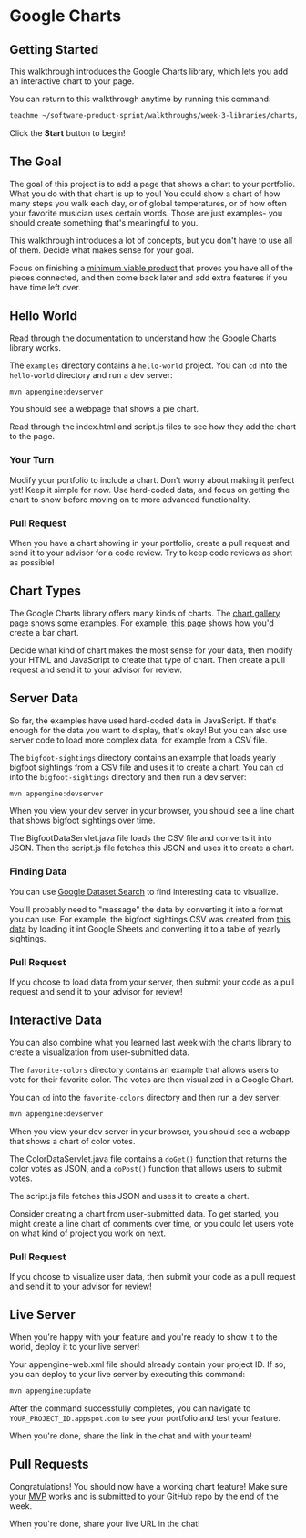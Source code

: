 # Google Charts

## Getting Started

This walkthrough introduces the Google Charts library, which lets you add an
interactive chart to your page.

You can return to this walkthrough anytime by running this command:

```bash
teachme ~/software-product-sprint/walkthroughs/week-3-libraries/charts/charts-walkthrough.md
```

Click the **Start** button to begin!

## The Goal

The goal of this project is to add a page that shows a chart to your portfolio.
What you do with that chart is up to you! You could show a chart of how many
steps you walk each day, or of global temperatures, or of how often your
favorite musician uses certain words. Those are just examples- you should
create something that's meaningful to you.

This walkthrough introduces a lot of concepts, but you don't have to use all of
them. Decide what makes sense for your goal.

Focus on finishing a
[minimum viable product](https://en.wikipedia.org/wiki/Minimum_viable_product)
that proves you have all of the pieces connected, and then come back later and
add extra features if you have time left over.

## Hello World

Read through
[the documentation](https://developers.google.com/chart/interactive/docs) to
understand how the Google Charts library works.

The `examples` directory contains a `hello-world` project. You can `cd` into
the `hello-world` directory and run a dev server:

```bash
mvn appengine:devserver
```

You should see a webpage that shows a pie chart.

Read through the
<walkthrough-editor-open-file
    filePath="software-product-sprint/walkthroughs/week-3-libraries/charts/examples/hello-world/src/main/webapp/index.html">
  index.html
</walkthrough-editor-open-file>
and
<walkthrough-editor-open-file
    filePath="software-product-sprint/walkthroughs/week-3-libraries/charts/examples/hello-world/src/main/webapp/script.js">
  script.js
</walkthrough-editor-open-file>
files to see how they add the chart to the page.

### Your Turn

Modify your portfolio to include a chart. Don't worry about making it perfect
yet! Keep it simple for now. Use hard-coded data, and focus on getting the
chart to show before moving on to more advanced functionality.

### Pull Request

When you have a chart showing in your portfolio, create a pull request and send
it to your advisor for a code review. Try to keep code reviews as short as
possible!

## Chart Types

The Google Charts library offers many kinds of charts. The
[chart gallery](https://developers.google.com/chart/interactive/docs/gallery)
page shows some examples. For example,
[this page](https://developers.google.com/chart/interactive/docs/gallery/barchart)
shows how you'd create a bar chart.

Decide what kind of chart makes the most sense for your data, then modify your
HTML and JavaScript to create that type of chart. Then create a pull request
and send it to your advisor for review.

## Server Data

So far, the examples have used hard-coded data in JavaScript. If that's enough
for the data you want to display, that's okay! But you can also use server
code to load more complex data, for example from a CSV file.

The `bigfoot-sightings` directory contains an example that loads yearly bigfoot
sightings from a CSV file and uses it to create a chart. You can `cd` into the
`bigfoot-sightings` directory and then run a dev server:

```bash
mvn appengine:devserver
```

When you view your dev server in your browser, you should see a line chart that
shows bigfoot sightings over time.

The
<walkthrough-editor-open-file
    filePath="software-product-sprint/walkthroughs/week-3-libraries/charts/examples/bigfoot-sightings/src/main/java/com/google/sps/servlets/BigfootDataServlet.java">
  BigfootDataServlet.java
</walkthrough-editor-open-file>
file loads the CSV file and converts it into JSON. Then the
<walkthrough-editor-open-file
    filePath="software-product-sprint/walkthroughs/week-3-libraries/charts/examples/bigfoot-sightings/src/main/webapp/script.js">
  script.js
</walkthrough-editor-open-file>
file fetches this JSON and uses it to create a chart.

### Finding Data

You can use [Google Dataset Search](https://datasetsearch.research.google.com/)
to find interesting data to visualize.

You'll probably need to "massage" the data by converting it into a format you
can use. For example, the bigfoot sightings CSV was created from
[this data](https://data.world/timothyrenner/bfro-sightings-data) by loading it
int Google Sheets and converting it to a table of yearly sightings.

### Pull Request

If you choose to load data from your server, then submit your code as a pull
request and send it to your advisor for review!

## Interactive Data

You can also combine what you learned last week with the charts library to
create a visualization from user-submitted data.

The `favorite-colors` directory contains an example that allows users to vote
for their favorite color. The votes are then visualized in a Google Chart.

You can `cd` into the
`favorite-colors` directory and then run a dev server:

```bash
mvn appengine:devserver
```

When you view your dev server in your browser, you should see a webapp that
shows a chart of color votes.

The
<walkthrough-editor-open-file
    filePath="software-product-sprint/walkthroughs/week-3-libraries/charts/examples/favorite-colors/src/main/java/com/google/sps/servlets/ColorDataServlet.java">
  ColorDataServlet.java
</walkthrough-editor-open-file>
file contains a `doGet()` function that returns the color votes as JSON, and a
`doPost()` function that allows users to submit votes.

The
<walkthrough-editor-open-file
    filePath="software-product-sprint/walkthroughs/week-3-libraries/charts/examples/favorite-colors/src/main/webapp/script.js">
  script.js
</walkthrough-editor-open-file>
file fetches this JSON and uses it to create a chart.

Consider creating a chart from user-submitted data. To get started, you might
create a line chart of comments over time, or you could let users vote on what
kind of project you work on next.

### Pull Request

If you choose to visualize user data, then submit your code as a pull request
and send it to your advisor for review!

## Live Server

When you're happy with your feature and you're ready to show it to the world,
deploy it to your live server!

Your
<walkthrough-editor-open-file
    filePath="software-product-sprint/portfolio/src/main/webapp/WEB-INF/appengine-web.xml">
  appengine-web.xml
</walkthrough-editor-open-file>
file should already contain your project ID. If so, you can deploy to your live
server by executing this command:

```bash
mvn appengine:update
```

After the command successfully completes, you can navigate to
`YOUR_PROJECT_ID.appspot.com` to see your portfolio and test your feature.

When you're done, share the link in the chat and with your team!

## Pull Requests

<walkthrough-conclusion-trophy></walkthrough-conclusion-trophy>

Congratulations! You should now have a working chart feature! Make sure your
[MVP](https://en.wikipedia.org/wiki/Minimum_viable_product) works and is
submitted to your GitHub repo by the end of the week.

When you're done, share your live URL in the chat!
